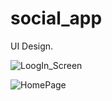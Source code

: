 # social_app

UI Design.

![LoogIn_Screen](https://user-images.githubusercontent.com/79720477/211993216-e08be3e8-e591-4187-9c00-0067b604b596.png)

![HomePage](https://user-images.githubusercontent.com/79720477/211994008-5cc1f7c4-ae50-47f5-a855-043b169ca951.png)
